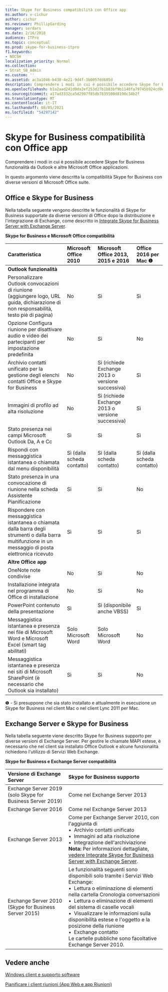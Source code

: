 ```yaml
---
title: Skype for Business compatibilità con Office app
ms.author: v-cichur
author: cichur
ms.reviewer: PhillipGarding
manager: serdars
ms.date: 2/16/2018
audience: ITPro
ms.topic: conceptual
ms.prod: skype-for-business-itpro
f1.keywords:
- NOCSH
localization_priority: Normal
ms.collection:
- Strat_SB_Admin
ms.custom: ''
ms.assetid: ac3a1046-b438-4e21-9d4f-3b0057dd685d
description: Comprendere i modi in cui è possibile accedere Skype for Business funzionalità da Outlook e altre Microsoft Office applicazioni.
ms.openlocfilehash: b1a2aad241d0da2ef253d27b1b83bf9b1140fa79745b924cd0e4438660e4d3e0
ms.sourcegitcommit: a17ad3332ca5d2997f85db7835500d8190c34b2f
ms.translationtype: MT
ms.contentlocale: it-IT
ms.lasthandoff: 08/05/2021
ms.locfileid: "54297142"
---
```

# <a name="skype-for-business-compatibility-with-office-apps"></a>Skype for Business compatibilità con Office app
 
Comprendere i modi in cui è possibile accedere Skype for Business funzionalità da Outlook e altre Microsoft Office applicazioni.
  
In questo argomento viene descritta la compatibilità Skype for Business con diverse versioni di Microsoft Office suite. 
  
## <a name="office-and-skype-for-business"></a>Office e Skype for Business

Nella tabella seguente vengono descritte le funzionalità di Skype for Business supportate da diverse versioni di Office dopo la distribuzione e l'integrazione di Exchange, come descritto in [Integrate Skype for Business Server with Exchange Server](../../deploy/integrate-with-exchange-server/integrate-with-exchange-server.md).
  
**Skype for Business e Microsoft Office compatibilità**

|**Caratteristica**|**Microsoft Office 2010**|**Microsoft Office 2013, 2015 e 2016**|**Office 2016 per Mac** &#x2776; |
|:-----|:-----|:-----|:-----|
|**Outlook funzionalità** ||||
|Personalizzare Outlook convocazioni di riunione (aggiungere logo, URL guida, dichiarazione di non responsabilità, testo piè di pagina)  |No  |Sì   |Sì|
|Opzione Configura riunione per disattivare audio e video dei partecipanti per impostazione predefinita    |No    |Sì    |No    |
|Archivio contatti unificato per la gestione degli elenchi contatti Office e Skype for Business    |No    |Sì (richiede Exchange 2013 o versione successiva)    |Sì    |
|Immagini di profilo ad alta risoluzione    |No    |Sì (richiede Exchange 2013 o versione successiva)    |Sì    |
|Stato presenza nei campi Microsoft Outlook Da, A e Cc    |Sì    |Sì    |Sì    |
|Rispondi con messaggistica istantanea o chiamata dal menu disponibilità    |Sì (dalla scheda contatto)    |Sì (dalla scheda contatto)    |Sì (dalla scheda contatto)    |
|Stato presenza in una convocazione di riunione nella scheda Assistente Pianificazione    |Sì    |Sì    |No    |
|Rispondere con messaggistica istantanea o chiamata dalla barra degli strumenti o dalla barra multifunzione in un messaggio di posta elettronica ricevuto    |Sì    |Sì    |Sì    |
|**Altre Office app**   ||||
|OneNote note condivise    |No    |Sì    |No    |
|Installazione integrata nel programma di Office di installazione    |No    |Sì    |No    |
|PowerPoint contenuto della presentazione    |Sì    |Sì (disponibile anche VBSS)    |Sì    |
|Messaggistica istantanea e presenza nei file di Microsoft Word e Microsoft Excel (smart tag abilitati)    |Solo Microsoft Word    |Solo Microsoft Word    |No    |
|Messaggistica istantanea e presenza nei siti di Microsoft SharePoint (è necessario che Outlook sia installato)    |Sì    |Sì    |No    |
   
&#x2776; - Si presuppone che sia stato installato e attualmente in esecuzione un Skype for Business nel client Mac o nel client Lync 2011 per Mac.
  
## <a name="exchange-server-and-skype-for-business"></a>Exchange Server e Skype for Business

Nella tabella seguente viene descritto Skype for Business supporto per diverse versioni di Exchange Server. Per gestire le chiamate MAPI estese, è necessario che nel client sia installato Office Outlook e alcune funzionalità richiedono l'utilizzo di Servizi Web Exchange.
  
**Skype for Business e Exchange Server compatibilità**

|**Versione di Exchange Server**|**Skype for Business supporto**|
|:-----|:-----|
|Exchange Server 2019 (solo Skype for Business Server 2019) |Come nel Exchange Server 2013    |
|Exchange Server 2016    |Come nel Exchange Server 2013  <br/> |
|Exchange Server 2013  <br/> |Come per Exchange Server 2010, con l'aggiunta di  <br/>&bull;&nbsp;&nbsp;Archivio contatti unificato  <br/>&bull;&nbsp;&nbsp;Immagini ad alta risoluzione  <br/>&bull;&nbsp;&nbsp;Integrazione dell'archiviazione  <br/> **Nota:** Per informazioni dettagliate, [vedere Integrate Skype for Business Server with Exchange Server](../../deploy/integrate-with-exchange-server/integrate-with-exchange-server.md).  <br/> |
|Exchange Server 2010  <br/>(Skype for Business Server 2015) |Le funzionalità seguenti sono disponibili solo tramite i Servizi Web Exchange:  <br/>&bull;&nbsp;&nbsp;Lettura o eliminazione di elementi nella cartella Cronologia conversazioni  <br/>&bull;&nbsp;&nbsp;Lettura o eliminazione di elementi del sistema di caselle vocali  <br/>&bull;&nbsp;&nbsp;Visualizzare le informazioni sulla disponibilità estese e l'oggetto e la posizione della riunione  <br/>&bull;&nbsp;&nbsp;Exchange contatto  <br/> Le cartelle pubbliche sono facoltative Exchange Server 2010.  <br/> |
   
## <a name="see-also"></a>Vedere anche
 
[Windows client e supporto software](windows-requirements.md)
  
[Pianificare i client riunioni (App Web e app Riunioni)](meetings-clients.md)

